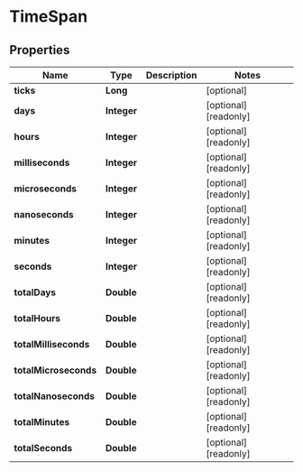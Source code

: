 

# TimeSpan


## Properties

| Name | Type | Description | Notes |
|------------ | ------------- | ------------- | -------------|
|**ticks** | **Long** |  |  [optional] |
|**days** | **Integer** |  |  [optional] [readonly] |
|**hours** | **Integer** |  |  [optional] [readonly] |
|**milliseconds** | **Integer** |  |  [optional] [readonly] |
|**microseconds** | **Integer** |  |  [optional] [readonly] |
|**nanoseconds** | **Integer** |  |  [optional] [readonly] |
|**minutes** | **Integer** |  |  [optional] [readonly] |
|**seconds** | **Integer** |  |  [optional] [readonly] |
|**totalDays** | **Double** |  |  [optional] [readonly] |
|**totalHours** | **Double** |  |  [optional] [readonly] |
|**totalMilliseconds** | **Double** |  |  [optional] [readonly] |
|**totalMicroseconds** | **Double** |  |  [optional] [readonly] |
|**totalNanoseconds** | **Double** |  |  [optional] [readonly] |
|**totalMinutes** | **Double** |  |  [optional] [readonly] |
|**totalSeconds** | **Double** |  |  [optional] [readonly] |



